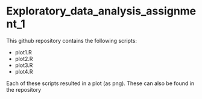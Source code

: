 # Exploratory_data_analysis_assignment_1

This github repository contains the following scripts:
 - plot1.R
 - plot2.R
 - plot3.R
 - plot4.R
 
 Each of these scripts resulted in a plot (as png). These can also be found in the repository
